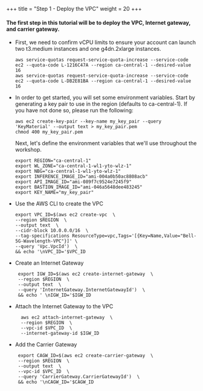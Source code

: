 +++
title = "Step 1 - Deploy the VPC"
weight = 20
+++

#### The first step in this tutorial will be to deploy the VPC, Internet gateway, and carrier gateway.

*  First, we need to confirm vCPU limits to ensure your account can launch two t3.medium instances and one g4dn.2xlarge instances.
    ```
    aws service-quotas request-service-quota-increase --service-code ec2 --quota-code L-1216C47A --region ca-central-1 --desired-value 16
    aws service-quotas request-service-quota-increase --service-code ec2 --quota-code L-DB2E81BA --region ca-central-1 --desired-value 16
    ```

*  In order to get started, you will set some environment variables. Start by generating a key pair to use in the region (defaults to ca-central-1). If you have not done so, please run the following:

    ```
    aws ec2 create-key-pair --key-name my_key_pair --query 'KeyMaterial' --output text > my_key_pair.pem
    chmod 400 my_key_pair.pem
    ```
    
    Next, let's define the environment variables that we'll use throughout the workshop.
    ```
    export REGION="ca-central-1"
    export WL_ZONE="ca-central-1-wl1-yto-wlz-1"
    export NBG="ca-central-1-wl1-yto-wlz-1"
    export INFERENCE_IMAGE_ID="ami-004a0b50ac8808acb"
    export API_IMAGE_ID="ami-089f7c9524e7245f9"
    export BASTION_IMAGE_ID="ami-046a5648dee483245"
    export KEY_NAME="my_key_pair"
    ```

*  Use the AWS CLI to create the VPC
    ```
    export VPC_ID=$(aws ec2 create-vpc  \
    --region $REGION  \
    --output text  \
    --cidr-block 10.0.0.0/16  \
    --tag-specifications ResourceType=vpc,Tags='[{Key=Name,Value="Bell-5G-Wavelength-VPC"}]' \
    --query 'Vpc.VpcId')  \
    && echo '\nVPC_ID='$VPC_ID
    ```
*  Create an Internet Gateway 

        export IGW_ID=$(aws ec2 create-internet-gateway  \
        --region $REGION  \
        --output text  \
        --query 'InternetGateway.InternetGatewayId')  \
        && echo ' \nIGW_ID='$IGW_ID

* Attach the Internet Gateway to the VPC

        aws ec2 attach-internet-gateway  \
        --region $REGION  \
        --vpc-id $VPC_ID  \
        --internet-gateway-id $IGW_ID

*  Add the Carrier Gateway

        export CAGW_ID=$(aws ec2 create-carrier-gateway  \
        --region $REGION  \
        --output text  \
        --vpc-id $VPC_ID  \
        --query 'CarrierGateway.CarrierGatewayId')  \
        && echo '\nCAGW_ID='$CAGW_ID
